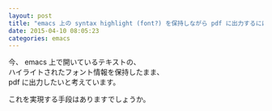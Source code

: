 ```yaml
---
layout: post
title: "emacs 上の syntax highlight (font?) を保持しながら pdf に出力するには"
date: 2015-04-10 08:05:23
categories: emacs
---
```

<p>今、 emacs 上で開いているテキストの、<br>
ハイライトされたフォント情報を保持したまま、<br>
pdf に出力したいと考えています。</p>

<p>これを実現する手段はありますでしょうか。</p>
